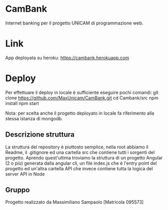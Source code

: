 # CamBank
Internet banking per il progetto UNICAM di programmazione web.

# Link
App deployata su heroku: https://cambank.herokuapp.com

# Deploy
Per effettuare il deploy in locale è sufficiente eseguire pochi comandi:
  git clone https://github.com/MaxUnicam/CamBank.git
  cd Cambank/src
  npm install
  npm start

Nota: per scelta anche il progetto deployato in locale fa riferimento alla stessa istanza di mongodb.

## Descrizione struttura
La struttura del repository è piuttosto semplice, nella root abbiamo il Readme, il .gitignore ed una cartella src che contiene tutti i sorgenti del progetto. 
Aprendo quest'ultima troviamo la struttura di un progetto Angular (2 o più) generata dalla angular cli, un file index.js che è l'entry point del progetto ed un'altra cartella API che invece contiene tutta la logica del server API in Node 

## Gruppo
Progetto realizzato da Massimiliano Sampaolo [Matricola 095573]
